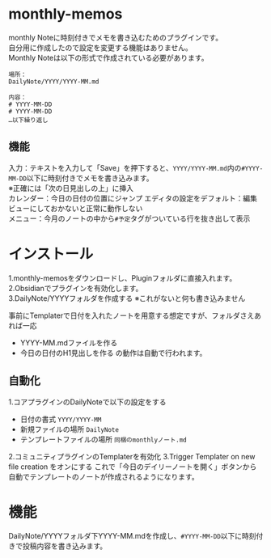 # monthly-memos
monthly Noteに時刻付きでメモを書き込むためのプラグインです。  
自分用に作成したので設定を変更する機能はありません。  
Monthly Noteは以下の形式で作成されている必要があります。  
```
場所：
DailyNote/YYYY/YYYY-MM.md

内容：
# YYYY-MM-DD  
# YYYY-MM-DD  
…以下繰り返し
```

## 機能
入力：テキストを入力して「Save」を押下すると、`YYYY/YYYY-MM.md`内の`#YYYY-MM-DD`以下に時刻付きでメモを書き込みます。  
※正確には「次の日見出しの上」に挿入  
カレンダー：今日の日付の位置にジャンプ エディタの設定をデフォルト：編集ビューにしておかないと正常に動作しない  
メニュー：今月のノートの中から`#予定`タグがついている行を抜き出して表示  

# インストール
1.monthly-memosをダウンロードし、Pluginフォルダに直接入れます。  
2.Obsidianでプラグインを有効化します。  
3.DailyNote/YYYYフォルダを作成する ※これがないと何も書き込みません
  
事前にTemplaterで日付を入れたノートを用意する想定ですが、フォルダさえあれば一応
- YYYY-MM.mdファイルを作る
- 今日の日付のH1見出しを作る
の動作は自動で行われます。

## 自動化
1.コアプラグインのDailyNoteで以下の設定をする  
- 日付の書式 `YYYY/YYYY-MM`
- 新規ファイルの場所 `DailyNote`
- テンプレートファイルの場所 `同梱のmonthlyノート.md`

2.コミュニティプラグインのTemplaterを有効化
3.Trigger Templater on new file creation をオンにする
これで「今日のデイリーノートを開く」ボタンから自動でテンプレートのノートが作成されるようになります。

# 機能
DailyNote/YYYYフォルダ下YYYY-MM.mdを作成し、`#YYYY-MM-DD`以下に時刻付きで投稿内容を書き込みます。
